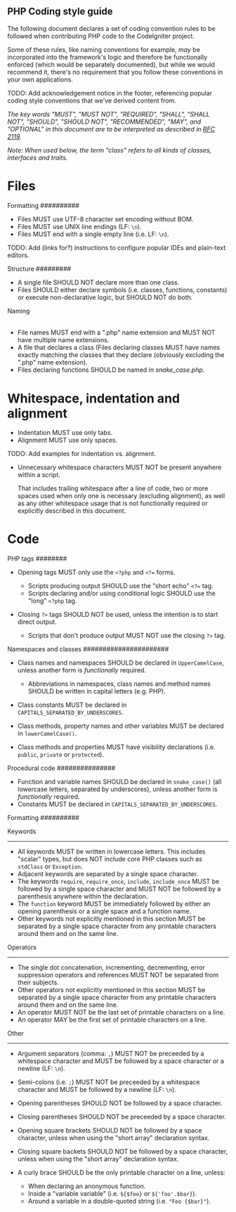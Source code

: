 PHP Coding style guide
----------------------

The following document declares a set of coding convention rules to be
followed when contributing PHP code to the CodeIgniter project.

Some of these rules, like naming conventions for example, *may* be
incorporated into the framework's logic and therefore be functionally
enforced (which would be separately documented), but while we would
recommend it, there's no requirement that you follow these conventions in
your own applications.

TODO: Add acknowledgement notice in the footer, referencing popular
      coding style conventions that we've derived content from.

*The key words "MUST", "MUST NOT", "REQUIRED", "SHALL", "SHALL NOT", "SHOULD",
"SHOULD NOT", "RECOMMENDED",  "MAY", and "OPTIONAL" in this document are to
be interpreted as described in [RFC 2119](http://www.ietf.org/rfc/rfc2119.txt).*

*Note: When used below, the term "class" refers to all kinds of classes,
interfaces and traits.*

Files
=====

Formatting
##########

- Files MUST use UTF-8 character set encoding without BOM.
- Files MUST use UNIX line endings (LF: `\n`).
- Files MUST end with a single empty line (i.e. LF: `\n`).

TODO: Add (links for?) instructions to configure popular IDEs and plain-text editors.

Structure
#########

- A single file SHOULD NOT declare more than one class.
- Files SHOULD either declare symbols (i.e. classes, functions, constants)
  or execute non-declarative logic, but SHOULD NOT do both.

Naming
######

- File names MUST end with a ".php" name extension and MUST NOT have
  multiple name extensions.
- A file that declares a class (Files declaring classes MUST have names
  exactly matching the classes that they declare (obviously excluding
  the ".php" name extension).
- Files declaring functions SHOULD be named in *snake_case.php*.

Whitespace, indentation and alignment
=====================================

- Indentation MUST use only tabs.
- Alignment MUST use only spaces.

TODO: Add examples for indentation vs. alignment.

- Unnecessary whitespace characters MUST NOT be present anywhere within a
  script.

  That includes trailing whitespace after a line of code, two or
  more spaces used when only one is necessary (excluding alignment), as
  well as any other whitespace usage that is not functionally required or
  explicitly described in this document.

Code
====

PHP tags
########

- Opening tags MUST only use the `<?php` and `<?=` forms.

  - Scripts producing output SHOULD use the "short echo" `<?=` tag.
  - Scripts declaring and/or using conditional logic SHOULD use the "long"
    `<?php` tag.

- Closing `?>` tags SHOULD NOT be used, unless the intention is to start
  direct output.

  - Scripts that don't produce output MUST NOT use the closing `?>` tag.

Namespaces and classes
######################

- Class names and namespaces SHOULD be declared in `UpperCamelCase`, unless
  another form is *functionally* required.

  - Abbreviations in namespaces, class names and method names SHOULD be
    written in capital letters (e.g. PHP).

- Class constants MUST be declared in `CAPITALS_SEPARATED_BY_UNDERSCORES`.
- Class methods, property names and other variables MUST be declared in
  `lowerCamelCase()`.
- Class methods and properties MUST have visibility declarations (i.e.
  `public`, `private` or `protected`).

Procedural code
###############

- Function and variable names SHOULD be declared in `snake_case()` (all
  lowercase letters, separated by underscores), unless another form is
  *functionally* required.
- Constants MUST be declared in `CAPITALS_SEPARATED_BY_UNDERSCORES`.

Formatting
##########

Keywords
********

- All keywords MUST be written in lowercase letters. This includes "scalar"
  types, but does NOT include core PHP classes such as `stdClass` or
  `Exception`.
- Adjacent keywords are separated by a single space character.
- The keywords `require`, `require_once`, `include`, `include_once` MUST
  be followed by a single space character and MUST NOT be followed by a
  parenthesis anywhere within the declaration.
- The `function` keyword MUST be immediately followed by either an opening
  parenthesis or a single space and a function name.
- Other keywords not explicitly mentioned in this section MUST be separated
  by a single space character from any printable characters around them and
  on the same line.

Operators
*********

- The single dot concatenation, incrementing, decrementing, error
  suppression operators and references MUST NOT be separated from their
  subjects.
- Other operators not explicitly mentioned in this section MUST be
  separated by a single space character from any printable characters
  around them and on the same line.
- An operator MUST NOT be the last set of printable characters on a line.
- An operator MAY be the first set of printable characters on a line.

Other
*****

- Argument separators (comma: `,`) MUST NOT be preceeded by a whitespace
  character and MUST be followed by a space character or a newline
  (LF: `\n`).
- Semi-colons (i.e. `;`) MUST NOT be preceeded by a whitespace character
  and MUST be followed by a newline (LF: `\n`).

- Opening parentheses SHOULD NOT be followed by a space character.
- Closing parentheses SHOULD NOT be preceeded by a space character.

- Opening square brackets SHOULD NOT be followed by a space character,
  unless when using the "short array" declaration syntax.
- Closing square backets SHOULD NOT be followed by a space character,
  unless when using the "short array" declaration syntax.

- A curly brace SHOULD be the only printable character on a line, unless:

  - When declaring an anonymous function.
  - Inside a "variable variable" (i.e. `${$foo}` or `${'foo'.$bar}`).
  - Around a variable in a double-quoted string (i.e. `"Foo {$bar}"`).